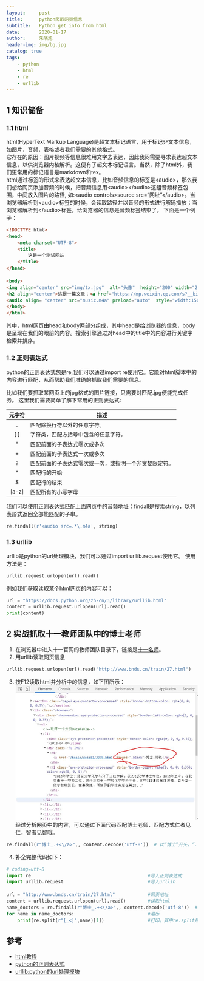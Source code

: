 ```yaml
---
layout:     post
title:      python爬取网页信息
subtitle:   Python get info from html
date:       2020-01-17
author:     朱晓旭
header-img: img/bg.jpg
catalog: true
tags:
    - python
    - html
    - re
    - urllib	
---
```

## 1 知识储备
### 1.1 html
html(HyperText Markup Language)是超文本标记语言，用于标记非文本信息，如图片，音频，表格或者我们需要的其他格式。          
它存在的原因：图片视频等信息很难用文字去表达，因此我闷需要寻求表达超文本信息，以供浏览器内核解析。这便有了超文本标记语言。当然，除了html外，我们更常用的标记语言是markdown和tex。         
html通过标签的形式来表达超文本信息，比如音频信息的标签是\<audio\>，那么我们想给网页添加音频的时候，把音频信息用\<audio\>\<\/audio\>这组音频标签包围，中间放入图片的路径,
如:\<audio controls\>source src=“网址”\<\/audio\>。当浏览器解析到\<audio\>标签的时候，会读取路径并以音频的形式进行解码播放；当浏览器解析到\</audio\>标签，给浏览器的信息是音频标签结束了。
下面是一个例子：

```html   
<!DOCTYPE html>
<head>
	<meta charset="UTF-8">
	<title>
		这是一个测试网站
	</title>
</head>

<body>
<img align="center" src="img/tx.jpg"  alt="头像"  height="200" width="200" />
<h2 align="center">这是一篇文章：<a href="https://mp.weixin.qq.com/s?__biz=MzI2MjI3MzE4OA==&mid=2247483779&idx=1&sn=58b0034c1b5a86cd121e4ee7a8bf5612&exportkey=A66P5D%2B02gnm%2FcI5NcB2eGc%3D&pass_ticket=V3uRg6x%2Brkdqhkeuuv%2FQCF9YD4LtY%2FXWZif2Lj4I%2F9mDNxFItosV6aMLEv0DZEwE" align="middle">这是十九世纪的浪漫</a></h2></br>
<audio align= "center" src="music.m4a" preload="auto"  style="width:1500px; " controls autoplay></audio> </br>
</body>
</html>
```   

其中，html网页由head和body两部分组成，其中head是给浏览器的信息，body是呈现在我们的眼前的内容。搜索引擎通过对head中的title中的内容进行关键字检索并排序。

###	1.2 正则表达式
python的正则表达式包是re,我们可以通过import re使用它。它能对html脚本中的内容进行匹配，从而帮助我们准确的抓取我们需要的信息。

比如我们要抓取某网页上的jpg格式的图片链接，只需要对匹配.jpg便能完成任务。
这里我们需要简单了解下常用的正则表达式:

|元字符|描述|
|:----:|----|
|.|匹配除换行符以外的任意字符。|
|[ ]|字符类，匹配方括号中包含的任意字符。|
|*|匹配前面的子表达式零次或多次|
|+|匹配前面的子表达式一次或多次|
|?|匹配前面的子表达式零次或一次，或指明一个非贪婪限定符。|
|^|匹配行的开始|
|$|匹配行的结束|
|[a-z]|匹配所有的小写字母|

我们可以使用正则表达式匹配上面网页中的音频地址：findall是搜索string，以列表形式返回全部能匹配的子串。
```python
re.findall(r'<audio src=.*\.m4a', string) 
```

###	1.3 urllib
urllib是python的url处理模块，我们可以通过import urllib.request使用它。
使用方法是：
```python
urllib.request.urlopen(url).read()
```
例如我们获取读取某个html网页的内容可以：
```python
url = "https://docs.python.org/zh-cn/3/library/urllib.html"
content = urllib.request.urlopen(url).read()
print(content)
```

## 2 实战抓取十一教师团队中的博士老师
1. 在浏览器中进入十一官网的教师团队目录下，链接是[十一名师](http://www.bnds.cn/train/27.html)。
2. 用urllib读取网页信息
```python
urllib.request.urlopen(url).read("http://www.bnds.cn/train/27.html")
```
3. 按F12读取html并分析中的信息，如下图所示：
![teacthers](/img/teacthers.JPG)
经过分析网页中的内容，可以通过下面代码匹配博士老师，匹配方式仁者见仁，智者见智哦。
```python
re.findall(r"博士_.+<\/a>",, content.decode('utf-8'))  # 以“博士”开头，“.” 匹配任意字符，“+” 表示匹配一个字或者多个字，“<\/a>”结尾
```
4. 补全完整代码如下：

```python
# coding=utf-8
import re                                           #导入正则表达式
import urllib.request                               #导入urllib

url = "http://www.bnds.cn/train/27.html"            #网页地址
content = urllib.request.urlopen(url).read()		#读取html
name_doctors = re.findall(r"博士_.+<\/a>",, content.decode('utf-8'))	#匹配所有的博士
for name in name_doctors:  							#遍历
	print(re.split(r"[_<]",name)[1])				#打印。其中re.split用于切割字符串，我们以"_"和"<"分割字符串，结果返回到列表中，其中第二个元素是老师姓名
```





## 参考
- [html教程](https://www.runoob.com/html/html-tutorial.html)
- [python的正则表达式](https://docs.python.org/zh-cn/3/library/re.html)
- [urllib:python的url处理模块](https://docs.python.org/zh-cn/3/library/urllib.html)
